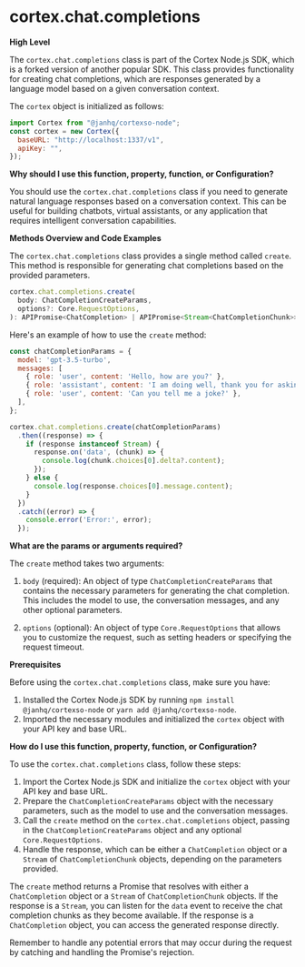 
  
  # **cortex.chat.completions**

**High Level**

The `cortex.chat.completions` class is part of the Cortex Node.js SDK, which is a forked version of another popular SDK. This class provides functionality for creating chat completions, which are responses generated by a language model based on a given conversation context.

The `cortex` object is initialized as follows:

```javascript
import Cortex from "@janhq/cortexso-node";
const cortex = new Cortex({
  baseURL: "http://localhost:1337/v1",
  apiKey: "",
});
```

**Why should I use this function, property, function, or Configuration?**

You should use the `cortex.chat.completions` class if you need to generate natural language responses based on a conversation context. This can be useful for building chatbots, virtual assistants, or any application that requires intelligent conversation capabilities.

**Methods Overview and Code Examples**

The `cortex.chat.completions` class provides a single method called `create`. This method is responsible for generating chat completions based on the provided parameters.

```javascript
cortex.chat.completions.create(
  body: ChatCompletionCreateParams,
  options?: Core.RequestOptions,
): APIPromise<ChatCompletion> | APIPromise<Stream<ChatCompletionChunk>>
```

Here's an example of how to use the `create` method:

```javascript
const chatCompletionParams = {
  model: 'gpt-3.5-turbo',
  messages: [
    { role: 'user', content: 'Hello, how are you?' },
    { role: 'assistant', content: 'I am doing well, thank you for asking!' },
    { role: 'user', content: 'Can you tell me a joke?' },
  ],
};

cortex.chat.completions.create(chatCompletionParams)
  .then((response) => {
    if (response instanceof Stream) {
      response.on('data', (chunk) => {
        console.log(chunk.choices[0].delta?.content);
      });
    } else {
      console.log(response.choices[0].message.content);
    }
  })
  .catch((error) => {
    console.error('Error:', error);
  });
```

**What are the params or arguments required?**

The `create` method takes two arguments:

1. `body` (required): An object of type `ChatCompletionCreateParams` that contains the necessary parameters for generating the chat completion. This includes the model to use, the conversation messages, and any other optional parameters.

2. `options` (optional): An object of type `Core.RequestOptions` that allows you to customize the request, such as setting headers or specifying the request timeout.

**Prerequisites**

Before using the `cortex.chat.completions` class, make sure you have:

1. Installed the Cortex Node.js SDK by running `npm install @janhq/cortexso-node` or `yarn add @janhq/cortexso-node`.
2. Imported the necessary modules and initialized the `cortex` object with your API key and base URL.

**How do I use this function, property, function, or Configuration?**

To use the `cortex.chat.completions` class, follow these steps:

1. Import the Cortex Node.js SDK and initialize the `cortex` object with your API key and base URL.
2. Prepare the `ChatCompletionCreateParams` object with the necessary parameters, such as the model to use and the conversation messages.
3. Call the `create` method on the `cortex.chat.completions` object, passing in the `ChatCompletionCreateParams` object and any optional `Core.RequestOptions`.
4. Handle the response, which can be either a `ChatCompletion` object or a `Stream` of `ChatCompletionChunk` objects, depending on the parameters provided.

The `create` method returns a Promise that resolves with either a `ChatCompletion` object or a `Stream` of `ChatCompletionChunk` objects. If the response is a `Stream`, you can listen for the `data` event to receive the chat completion chunks as they become available. If the response is a `ChatCompletion` object, you can access the generated response directly.

Remember to handle any potential errors that may occur during the request by catching and handling the Promise's rejection.
  
  
